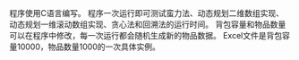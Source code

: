 程序使用C语言编写。
程序一次运行即可测试蛮力法、动态规划二维数组实现、动态规划一维滚动数组实现、贪心法和回溯法的运行时间。
背包容量和物品数量可以在程序中修改，每一次运行都会随机生成新的物品数据。
Excel文件是背包容量10000，物品数量1000的一次具体实例。
